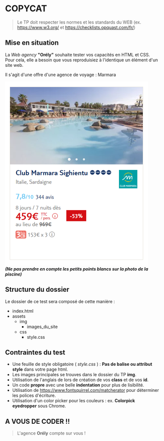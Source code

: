 # COPYCAT
> Le TP doit respecter les normes et les standards du WEB (ex. https://www.w3.org/ et https://checklists.opquast.com/fr/)

## Mise en situation
La *Web agency* **"Orély"** souhaite tester vos capacités en HTML et CSS. Pour cela, elle a besoin que vous reproduisiez à l'identique un élément d'un site web.  

Il s'agit d'une offre d'une agence de voyage : Marmara    

![Piscine & Hotel](img/copycat.PNG "Piscine & Hotel")  
***(Ne pas prendre en compte les petits points blancs sur la photo de la piscine)***

## Structure du dossier
Le dossier de ce test sera composé de cette manière :
* index.html
* assets
    * img
        * images_du_site
    * css
        * style.css

## Contraintes du test
* Une feuille de style obligatoire ( *style.css* ) : **Pas de balise ou attribut style** dans votre page html.
* Les images principales se trouves dans le dossier du TP **img**.
* Utilisation de l'anglais de lors de création de vos **class** et de vos **id**.
* Un code **propre** avec une belle **indentation** pour plus de lisibilité.
* Utilisation de https://www.fontsquirrel.com/matcherator pour déterminer les polices d'écriture.
* Utilisation d'un color picker pour les couleurs : ex. **Colorpick eyedropper** sous Chrome.

## A VOUS DE CODER !!
> L'agence **Orély** compte sur vous !
